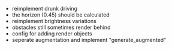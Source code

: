 - reimplement drunk driving
- the horizon (0.45) should be calculated
- reimplement brightness variations
- obstacles still sometimes render behind
- config for adding render objects
- seperate augmentation and implement "generate_augmented"
